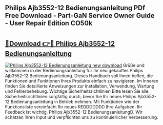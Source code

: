 ## Philips Ajb3552-12 Bedienungsanleitung PDf Free Download - Part-GaN Service Owner Guide - User Repair Edition CO50k

# <h2><a href="http://df0nnd.blite.top/?on=Philips+Ajb3552-12+Bedienungsanleitung">🔗Download 👉🔴 Philips Ajb3552-12 Bedienungsanleitung</a></h2>

[![Philips Ajb3552-12 Bedienungsanleitung new download](https://i.imgur.com/lujVjoI.png)](http://df0nnd.blite.top/?on=Philips+Ajb3552-12+Bedienungsanleitung)
Grüße und willkommen in der Bedienungsanleitung für Ihr neu gekauftes Philips Ajb3552-12 Bedienungsanleitung. Dieses Handbuch soll Ihnen helfen, die Funktionen und Funktionen Ihres Produkts einfach zu navigieren. Im Inneren finden Sie detaillierte Anweisungen zur Installation, Verwendung, Wartung und Fehlerbehebung. Wichtige Sicherheitsrichtlinien Bitte lesen Sie alle Sicherheitsrichtlinien sorgfältig durch, bevor Sie Ihr neues Philips Ajb3552-12 Bedienungsanleitung in Betrieb nehmen. Mit Funktionen wie der Funktionsliste vereinfacht Ihr neues REDDDDDDD Ihre Aufgaben. Ihr Feedback ist wichtig, Philips Ajb3552-12 BedienungsanleitungD. Wir schätzen Ihren Input und verpflichten uns zu kontinuierlicher Verbesserung.
